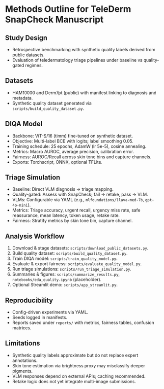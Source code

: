 # Methods Outline for TeleDerm SnapCheck Manuscript

## Study Design
- Retrospective benchmarking with synthetic quality labels derived from public datasets.
- Evaluation of teledermatology triage pipelines under baseline vs quality-gated regimes.

## Datasets
- HAM10000 and Derm7pt (public) with manifest linking to diagnosis and metadata.
- Synthetic quality dataset generated via `scripts/build_quality_dataset.py`.

## DIQA Model
- Backbone: ViT-S/16 (timm) fine-tuned on synthetic dataset.
- Objective: Multi-label BCE with logits; label smoothing 0.05.
- Training schedule: 25 epochs, AdamW (lr 5e-5), cosine annealing.
- Metrics: Macro AUROC, average precision, calibration error.
- Fairness: AUROC/Recall across skin tone bins and capture channels.
- Exports: Torchscript, ONNX, optional TFLite.

## Triage Simulation
- Baseline: Direct VLM diagnosis -> triage mapping.
- Quality-gated: Assess with SnapCheck; fail -> retake, pass -> VLM.
- VLMs: Configurable via YAML (e.g., `mlfoundations/llava-med-7b`, `gpt-4o-mini`).
- Metrics: Triage accuracy, urgent recall, urgency miss rate, safe reassurance, mean latency, token usage, retake rate.
- Fairness: Stratify metrics by skin tone bin, capture channel.

## Analysis Workflow
1. Download & stage datasets: `scripts/download_public_datasets.py`.
2. Build quality dataset: `scripts/build_quality_dataset.py`.
3. Train DIQA model: `scripts/train_quality_model.py`.
4. Evaluate & export fairness: `scripts/evaluate_quality_model.py`.
5. Run triage simulations: `scripts/run_triage_simulation.py`.
6. Summaries & figures: `scripts/summarize_results.py`, `notebooks/eda_quality.ipynb` (placeholder).
7. Optional Streamlit demo: `scripts/app_streamlit.py`.

## Reproducibility
- Config-driven experiments via YAML.
- Seeds logged in manifests.
- Reports saved under `reports/` with metrics, fairness tables, confusion matrices.

## Limitations
- Synthetic quality labels approximate but do not replace expert annotations.
- Skin tone estimation via brightness proxy may misclassify deeper pigments.
- VLM responses depend on external APIs; caching recommended.
- Retake logic does not yet integrate multi-image submissions.

